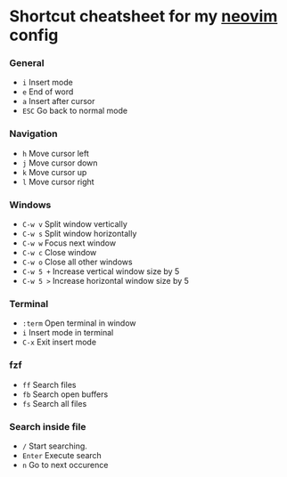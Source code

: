 # Shortcut cheatsheet for my [neovim](https://neovim.io/) config

### General

- `i` Insert mode
- `e` End of word
- `a` Insert after cursor
- `ESC` Go back to normal mode

### Navigation

- `h` Move cursor left
- `j` Move cursor down
- `k` Move cursor up
- `l` Move cursor right

### Windows

- `C-w v` Split window vertically
- `C-w s` Split window horizontally
- `C-w w` Focus next window
- `C-w c` Close window
- `C-w o` Close all other windows
- `C-w 5 +` Increase vertical window size by 5
- `C-w 5 >` Increase horizontal window size by 5

### Terminal

- `:term` Open terminal in window
- `i` Insert mode in terminal
- `C-x` Exit insert mode

### fzf

- `ff` Search files
- `fb` Search open buffers
- `fs` Search all files

### Search inside file

- `/` Start searching.
- `Enter` Execute search
- `n` Go to next occurence

